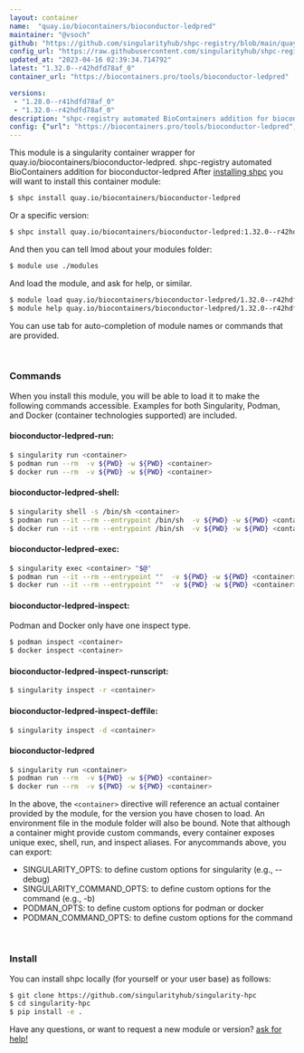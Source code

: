 ```yaml
---
layout: container
name:  "quay.io/biocontainers/bioconductor-ledpred"
maintainer: "@vsoch"
github: "https://github.com/singularityhub/shpc-registry/blob/main/quay.io/biocontainers/bioconductor-ledpred/container.yaml"
config_url: "https://raw.githubusercontent.com/singularityhub/shpc-registry/main/quay.io/biocontainers/bioconductor-ledpred/container.yaml"
updated_at: "2023-04-16 02:39:34.714792"
latest: "1.32.0--r42hdfd78af_0"
container_url: "https://biocontainers.pro/tools/bioconductor-ledpred"

versions:
 - "1.28.0--r41hdfd78af_0"
 - "1.32.0--r42hdfd78af_0"
description: "shpc-registry automated BioContainers addition for bioconductor-ledpred"
config: {"url": "https://biocontainers.pro/tools/bioconductor-ledpred", "maintainer": "@vsoch", "description": "shpc-registry automated BioContainers addition for bioconductor-ledpred", "latest": {"1.32.0--r42hdfd78af_0": "sha256:bc0d72c206467425a038c7d06bd516ffe7e8d794f1a6ac449ac3ffa4e1cf0a2e"}, "tags": {"1.28.0--r41hdfd78af_0": "sha256:e281bd5747c43cad35127502852d92e6f1ba9ad9423cc0ccd912c71bd95749c0", "1.32.0--r42hdfd78af_0": "sha256:bc0d72c206467425a038c7d06bd516ffe7e8d794f1a6ac449ac3ffa4e1cf0a2e"}, "docker": "quay.io/biocontainers/bioconductor-ledpred"}
---
```


This module is a singularity container wrapper for quay.io/biocontainers/bioconductor-ledpred.
shpc-registry automated BioContainers addition for bioconductor-ledpred
After [installing shpc](#install) you will want to install this container module:


```bash
$ shpc install quay.io/biocontainers/bioconductor-ledpred
```

Or a specific version:

```bash
$ shpc install quay.io/biocontainers/bioconductor-ledpred:1.32.0--r42hdfd78af_0
```

And then you can tell lmod about your modules folder:

```bash
$ module use ./modules
```

And load the module, and ask for help, or similar.

```bash
$ module load quay.io/biocontainers/bioconductor-ledpred/1.32.0--r42hdfd78af_0
$ module help quay.io/biocontainers/bioconductor-ledpred/1.32.0--r42hdfd78af_0
```

You can use tab for auto-completion of module names or commands that are provided.

<br>

### Commands

When you install this module, you will be able to load it to make the following commands accessible.
Examples for both Singularity, Podman, and Docker (container technologies supported) are included.

#### bioconductor-ledpred-run:

```bash
$ singularity run <container>
$ podman run --rm  -v ${PWD} -w ${PWD} <container>
$ docker run --rm  -v ${PWD} -w ${PWD} <container>
```

#### bioconductor-ledpred-shell:

```bash
$ singularity shell -s /bin/sh <container>
$ podman run --it --rm --entrypoint /bin/sh  -v ${PWD} -w ${PWD} <container>
$ docker run --it --rm --entrypoint /bin/sh  -v ${PWD} -w ${PWD} <container>
```

#### bioconductor-ledpred-exec:

```bash
$ singularity exec <container> "$@"
$ podman run --it --rm --entrypoint ""  -v ${PWD} -w ${PWD} <container> "$@"
$ docker run --it --rm --entrypoint ""  -v ${PWD} -w ${PWD} <container> "$@"
```

#### bioconductor-ledpred-inspect:

Podman and Docker only have one inspect type.

```bash
$ podman inspect <container>
$ docker inspect <container>
```

#### bioconductor-ledpred-inspect-runscript:

```bash
$ singularity inspect -r <container>
```

#### bioconductor-ledpred-inspect-deffile:

```bash
$ singularity inspect -d <container>
```



#### bioconductor-ledpred

```bash
$ singularity run <container>
$ podman run --rm  -v ${PWD} -w ${PWD} <container>
$ docker run --rm  -v ${PWD} -w ${PWD} <container>
```


In the above, the `<container>` directive will reference an actual container provided
by the module, for the version you have chosen to load. An environment file in the
module folder will also be bound. Note that although a container
might provide custom commands, every container exposes unique exec, shell, run, and
inspect aliases. For anycommands above, you can export:

 - SINGULARITY_OPTS: to define custom options for singularity (e.g., --debug)
 - SINGULARITY_COMMAND_OPTS: to define custom options for the command (e.g., -b)
 - PODMAN_OPTS: to define custom options for podman or docker
 - PODMAN_COMMAND_OPTS: to define custom options for the command

<br>

### Install

You can install shpc locally (for yourself or your user base) as follows:

```bash
$ git clone https://github.com/singularityhub/singularity-hpc
$ cd singularity-hpc
$ pip install -e .
```

Have any questions, or want to request a new module or version? [ask for help!](https://github.com/singularityhub/singularity-hpc/issues)